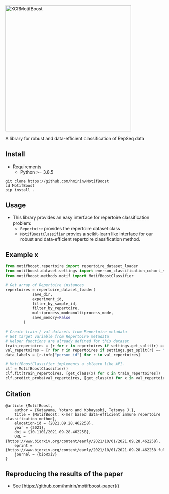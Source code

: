<img width="400" alt="XCRMotifBoost" src="https://user-images.githubusercontent.com/1284876/136069583-fa9d8217-be30-4f24-9447-eafc4b473278.png">

A library for robust and data-efficient classification of RepSeq data

## Install
- Requirements
  - Python >= 3.8.5

```
git clone https://github.com/hmirin/MotifBoost
cd MotifBoost
pip install .
```

## Usage

- This library provides an easy interface for repertoire classification problem: 
  - ```Repertoire``` provides the repertoire dataset class
  - ```MotifBoostClassifier``` provies a scikit-learn like interface for our robust and data-efficient repertoire classification method.

## Example x

```python
from motifboost.repertoire import repertoire_dataset_loader
from motifboost.dataset.settings import emerson_classification_cohort_split as settings
from motifboost.methods.motif import MotifBoostClassifier

# Get array of Repertoire instances
repertoires = repertoire_dataset_loader(
            save_dir,
            experiment_id,
            filter_by_sample_id,
            filter_by_repertoire,
            multiprocess_mode=multiprocess_mode,
            save_memory=False
        )

# Create train / val datasets from Repertoire metadata 
# Get target variable from Repertoire metadata
# Helper functions are already defined for this dataset
train_repertoires = [r for r in repertoires if settings.get_split(r) == "train"]
val_repertoires = [r for r in repertoires if settings.get_split(r) == "test"]
data_labels = [r.info["person_id"] for r in val_repertoires]

# MotifBoostClassifier implements a sklearn like API.
clf = MotifBoostClassifier()
clf.fit(train_repertoires, [get_class(x) for x in train_repertoires])
clf.predict_proba(val_repertoires, [get_class(x) for x in val_repertoires])
```

## Citation

```
@article {MotifBoost,
	author = {Katayama, Yotaro and Kobayashi, Tetsuya J.},
	title = {MotifBoost: k-mer based data-efficient immune repertoire classification method},
	elocation-id = {2021.09.28.462258},
	year = {2021},
	doi = {10.1101/2021.09.28.462258},
	URL = {https://www.biorxiv.org/content/early/2021/10/01/2021.09.28.462258},
	eprint = {https://www.biorxiv.org/content/early/2021/10/01/2021.09.28.462258.full.pdf},
	journal = {bioRxiv}
}
```

## Reproducing the results of the paper

- See [https://github.com/hmirin/motifboost-paper]()